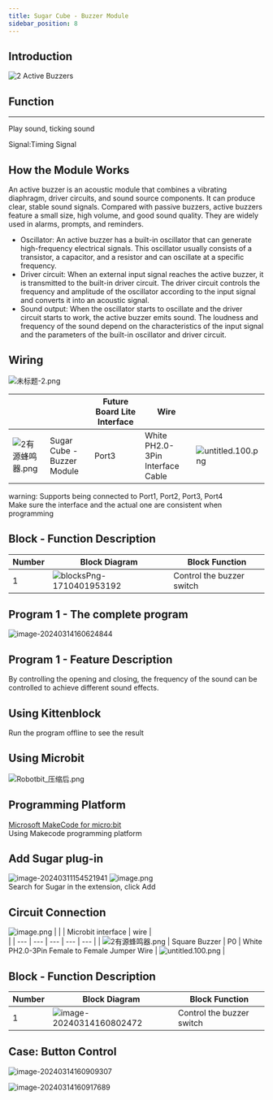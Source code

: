 ```yaml
---
title: Sugar Cube - Buzzer Module
sidebar_position: 8
---
```



## Introduction
![2 Active Buzzers](https://learn.kittenbot.cn/2024md_pic/1706865759331-eb476b34-26ec-4618-ab7c-b8a984785e0f.png)





##   Function
---
Play sound, ticking sound

Signal:Timing Signal



## How the Module Works
An active buzzer is an acoustic module that combines a vibrating diaphragm, driver circuits, and sound source components. It can produce clear, stable sound signals. Compared with passive buzzers, active buzzers feature a small size, high volume, and good sound quality. They are widely used in alarms, prompts, and reminders.
- Oscillator: An active buzzer has a built-in oscillator that can generate high-frequency electrical signals. This oscillator usually consists of a transistor, a capacitor, and a resistor and can oscillate at a specific frequency.
- Driver circuit: When an external input signal reaches the active buzzer, it is transmitted to the built-in driver circuit. The driver circuit controls the frequency and amplitude of the oscillator according to the input signal and converts it into an acoustic signal.
- Sound output: When the oscillator starts to oscillate and the driver circuit starts to work, the active buzzer emits sound. The loudness and frequency of the sound depend on the characteristics of the input signal and the parameters of the built-in oscillator and driver circuit.





## Wiring
![未标题-2.png](https://learn.kittenbot.cn/2024md_pic/1706866491269-ef6a4bfb-8cb1-44ea-b45e-caba50f73320.png)

|  |  | Future Board Lite Interface | Wire | <br /> |
| --- | --- | --- | --- | --- |
| ![2有源蜂鸣器.png](https://learn.kittenbot.cn/2024md_pic/1706865759331-eb476b34-26ec-4618-ab7c-b8a984785e0f.png) | Sugar Cube - Buzzer Module | Port3 | White PH2.0-3Pin Interface Cable | ![untitled.100.png](https://learn.kittenbot.cn/2024md_pic/1694663456622-fdd52039-7a0c-451f-96a0-feabdc797516.png) |
warning:
Supports being connected to Port1, Port2, Port3, Port4<br />Make sure the interface and the actual one are consistent when programming





## Block - Function Description
| Number | Block Diagram | Block Function |
| --- | --- | --- |
| 1 | ![blocksPng-1710401953192](https://learn.kittenbot.cn/2024md_pic/blocksPng-1710401953192.png) | Control the buzzer switch |





## Program 1 - The complete program
![image-20240314160624844](https://learn.kittenbot.cn/2024md_pic/image-20240314160624844.png)





## Program 1 - Feature Description

By controlling the opening and closing, the frequency of the sound can be controlled to achieve different sound effects.





## Using Kittenblock
Run the program offline to see the result





## Using Microbit
![Robotbit_压缩后.png](https://learn.kittenbot.cn/2024md_pic/1709112761000-c84282ba-fe71-45c1-8ad4-8e7f6fc4738f.png)





##   Programming Platform
[Microsoft MakeCode for micro:bit](https://makecode.microbit.org/#editor)<br />Using Makecode programming platform





## Add Sugar plug-in
![image-20240311154521941](https://learn.kittenbot.cn/2024md_pic/image-20240311154521941.png)
![image.png](https://learn.kittenbot.cn/2024md_pic/1709111641678-73b61119-c29c-4b48-add7-375ce9a15935.png)<br />Search for Sugar in the extension, click Add





## Circuit Connection
![image.png](https://learn.kittenbot.cn/2024md_pic/1709782019685-2be3cc8f-1097-46af-824a-0a701173c159.png)
|  |  | Microbit interface | wire | <br /> |
| --- | --- | --- | --- | --- |
| ![2有源蜂鸣器.png](https://learn.kittenbot.cn/2024md_pic/1709792516581-7450fa7f-e169-4d1d-b749-4d34ade9bfd1.png) | Square Buzzer | P0 | White PH2.0-3Pin Female to Female Jumper Wire | ![untitled.100.png](https://learn.kittenbot.cn/2024md_pic/1694663456622-fdd52039-7a0c-451f-96a0-feabdc797516.png) |



## Block - Function Description

| Number | Block Diagram                                                | Block Function            |
| ------ | ------------------------------------------------------------ | ------------------------- |
| 1      | ![image-20240314160802472](https://learn.kittenbot.cn/2024md_pic/image-20240314160802472.png) | Control the buzzer switch |



## Case: Button Control
![image-20240314160909307](https://learn.kittenbot.cn/2024md_pic/image-20240314160909307.png)



![image-20240314160917689](https://learn.kittenbot.cn/2024md_pic/image-20240314160917689.png)



